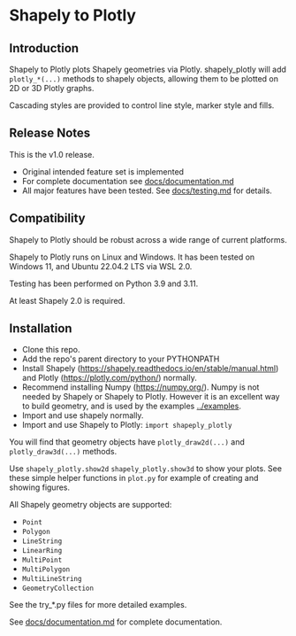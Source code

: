 # Shapely to Plotly
## Introduction
Shapely to Plotly plots Shapely geometries via Plotly.
shapely_plotly will add `plotly_*(...)` methods to shapely objects, allowing them to be 
plotted on 2D or 3D Plotly graphs.  

Cascading styles are provided to control line style, 
marker style and fills.

## Release Notes

This is the v1.0 release.

* Original intended feature set is implemented
* For complete documentation see [docs/documentation.md](docs/documentation.md)
* All major features have been tested.  See [docs/testing.md](docs/testing.md) for details.

## Compatibility
Shapely to Plotly should be robust across a wide range of current platforms.

Shapely to Plotly runs on Linux and Windows. It has been tested on Windows 11, and Ubuntu 22.04.2 LTS via WSL 2.0.

Testing has been performed on Python 3.9 and 3.11.  

At least Shapely 2.0 is required.

## Installation
* Clone this repo.
* Add the repo's parent directory to your PYTHONPATH
* Install Shapely (https://shapely.readthedocs.io/en/stable/manual.html) and Plotly (https://plotly.com/python/) normally.
* Recommend installing Numpy (https://numpy.org/). Numpy is not needed by Shapely or Shapely to Plotly.  However it is an excellent way to build geometry, and is used by the examples [../examples](../examples).
* Import and use shapely normally.
* Import and use Shapely to Plotly: `import shapeply_plotly`


You will find that geometry objects have `plotly_draw2d(...)` 
and `plotly_draw3d(...)` methods.  

Use `shapely_plotly.show2d`  `shapely_plotly.show3d` to show your plots.  See these simple
helper functions in `plot.py` for example of creating and showing figures.

All Shapely geometry objects are supported:
* `Point`
* `Polygon`
* `LineString`
* `LinearRing`
* `MultiPoint`
* `MultiPolygon`
* `MultiLineString`
* `GeometryCollection`

See the try_*.py files for more detailed examples.

See [docs/documentation.md](docs/documentation.md) for complete documentation.

